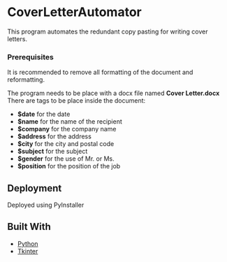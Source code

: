 # CoverLetterAutomator

This program automates the redundant copy pasting for writing cover letters.

### Prerequisites
It is recommended to remove all formatting of the document and reformatting.

The program needs to be place with a docx file named **Cover Letter.docx** \
There are tags to be place inside the document:
* **$date** for the date
* **$name** for the name of the recipient
* **$company** for the company name
* **$address** for the address
* **$city** for the city and postal code
* **$subject** for the subject
* **$gender** for the use of Mr. or Ms.
* **$position** for the position of the job

## Deployment

Deployed using PyInstaller

## Built With

* [Python](https://www.python.org/)
* [Tkinter](https://wiki.python.org/moin/TkInter)
